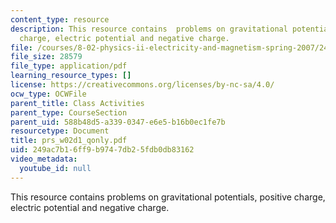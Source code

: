 ```yaml
---
content_type: resource
description: This resource contains  problems on gravitational potentials, positive
  charge, electric potential and negative charge.
file: /courses/8-02-physics-ii-electricity-and-magnetism-spring-2007/249ac7b16ff9b9747db25fdb0db83162_prs_w02d1_qonly.pdf
file_size: 28579
file_type: application/pdf
learning_resource_types: []
license: https://creativecommons.org/licenses/by-nc-sa/4.0/
ocw_type: OCWFile
parent_title: Class Activities
parent_type: CourseSection
parent_uid: 588b48d5-a339-0347-e6e5-b16b0ec1fe7b
resourcetype: Document
title: prs_w02d1_qonly.pdf
uid: 249ac7b1-6ff9-b974-7db2-5fdb0db83162
video_metadata:
  youtube_id: null
---
```

This resource contains  problems on gravitational potentials, positive charge, electric potential and negative charge.
